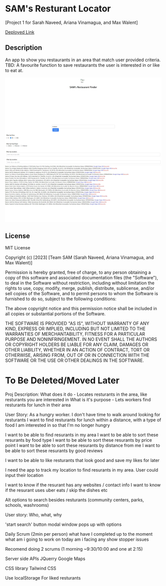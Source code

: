 # SAM's Resturant Locator

[Project 1 for Sarah Naveed, Ariana Vinamagua, and Max Walent]

<a href=''>Deployed Link</a>

## Description

An app to show you restaurants in an area that match user provided criteria. TBD: A favourite function to save restaurants the user is interested in or like to eat at.

<img src='./assets/images/img1.JPG' alt='Image of the top half of the website'/>
<img src='./assets/images/img2.JPG' alt='Image of the bottom half of the website'/>

## License

MIT License

Copyright (c) [2023] [Team SAM (Sarah Naveed, Ariana Vinamagua, and Max Walent)]

Permission is hereby granted, free of charge, to any person obtaining a copy
of this software and associated documentation files (the "Software"), to deal
in the Software without restriction, including without limitation the rights
to use, copy, modify, merge, publish, distribute, sublicense, and/or sell
copies of the Software, and to permit persons to whom the Software is
furnished to do so, subject to the following conditions:

The above copyright notice and this permission notice shall be included in all
copies or substantial portions of the Software.

THE SOFTWARE IS PROVIDED "AS IS", WITHOUT WARRANTY OF ANY KIND, EXPRESS OR
IMPLIED, INCLUDING BUT NOT LIMITED TO THE WARRANTIES OF MERCHANTABILITY,
FITNESS FOR A PARTICULAR PURPOSE AND NONINFRINGEMENT. IN NO EVENT SHALL THE
AUTHORS OR COPYRIGHT HOLDERS BE LIABLE FOR ANY CLAIM, DAMAGES OR OTHER
LIABILITY, WHETHER IN AN ACTION OF CONTRACT, TORT OR OTHERWISE, ARISING FROM,
OUT OF OR IN CONNECTION WITH THE SOFTWARE OR THE USE OR OTHER DEALINGS IN THE
SOFTWARE.






# To Be Deleted/Moved Later
Proj Description: 
	What does it do 		-  Locates resturants in the area, like resturants you are interested in
	What is it's purpose	- Lets workers find resturants for lunch in their area

User Story: 
	As a hungry worker. I don't have time to walk around looking for resturants
	I want to find resturants for lunch within a distance, with a type of food I am interested in
	so that I'm no longer hungry
	


I want to be able to find resurants in my area
I want to be able to sort these resurants by food type
I want to be able to sort these resurants by price point
I want to be able to sort these resurants by distance from me
I want to be able to sort these resurants by good reviews


I want to be able to like resturants that look good and save my likes for later


I need the app to track my location to find resurants in my area.
	User could input their location
	
I want to know if the resurant has any websites / contact info
I want to know if the resurant uses uber eats / skip the dishes etc


Alt options to search besides resturants (community centers, parks, schools, washrooms)

User story:
Who, what, why


'start search' button
modal window pops up with options


Daily Scrum (2min per person)
	what have I completed up to the moment
	what am i going to work on today
	am i facing any show stopper issues
	
	
Recomend doing 2 scrums (1 morning ~9:30/10:00 and one at 2:15)

Server side APIs
	JQuerry
	Google Maps
	
CSS library	
	Tailwind CSS
	
Use localStorage
	For liked resturants

